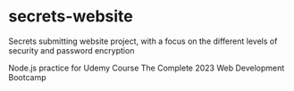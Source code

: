 # secrets-website
Secrets submitting website project, with a focus on the different levels of security and password encryption

Node.js practice for Udemy Course The Complete 2023 Web Development Bootcamp



